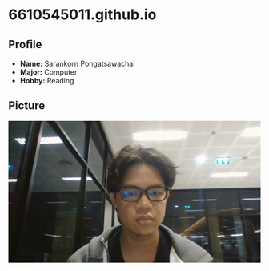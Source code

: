 # 6610545011.github.io

## Profile

- **Name:** Sarankorn Pongatsawachai  
- **Major:** Computer  
- **Hobby:** Reading

## Picture

![Picture](assets/WIN_20250821_20_01_08_Pro.jpg "Sarankorn")
